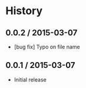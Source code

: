 # History

## 0.0.2 / 2015-03-07
- [bug fix] Typo on file name



## 0.0.1 / 2015-03-07
- Initial release
